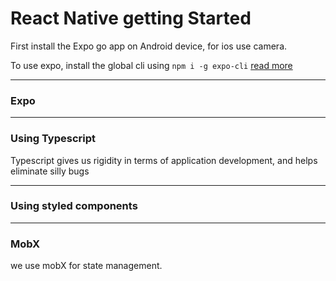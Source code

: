 # React Native getting Started

First install the Expo go app on Android device, for ios use camera.

To use expo, install the global cli using `npm i -g expo-cli` [read more](https://expo.io/)

---
### Expo


---
### Using Typescript

Typescript gives us rigidity in terms of application development, and helps eliminate silly bugs

---
### Using styled components



---
### MobX

we use mobX for state management. 